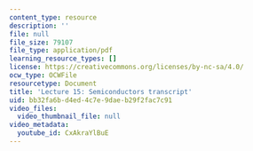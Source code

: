 ```yaml
---
content_type: resource
description: ''
file: null
file_size: 79107
file_type: application/pdf
learning_resource_types: []
license: https://creativecommons.org/licenses/by-nc-sa/4.0/
ocw_type: OCWFile
resourcetype: Document
title: 'Lecture 15: Semiconductors transcript'
uid: bb32fa6b-d4ed-4c7e-9dae-b29f2fac7c91
video_files:
  video_thumbnail_file: null
video_metadata:
  youtube_id: CxAkraYlBuE
---
```

